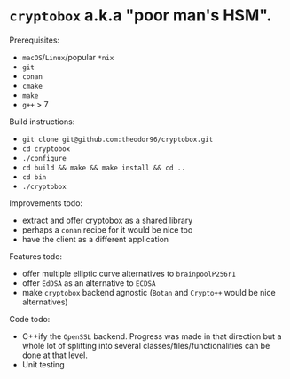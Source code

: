 # `cryptobox` a.k.a "poor man's HSM".

Prerequisites:
- `macOS`/`Linux`/popular `*nix`
- `git`
- `conan`
- `cmake`
- `make`
- `g++` > 7

Build instructions:
- `git clone git@github.com:theodor96/cryptobox.git`
- `cd cryptobox`
- `./configure`
- `cd build && make && make install && cd ..`
- `cd bin`
- `./cryptobox`

Improvements todo:
- extract and offer cryptobox as a shared library
- perhaps a `conan` recipe for it would be nice too
- have the client as a different application

Features todo:
- offer multiple elliptic curve alternatives to `brainpoolP256r1`
- offer `EdDSA` as an alternative to `ECDSA`
- make `cryptobox` backend agnostic (`Botan` and `Crypto++` would be nice alternatives)

Code todo:
- C++ify the `OpenSSL` backend. Progress was made in that direction but a whole lot of splitting into several classes/files/functionalities can be done at that level.
- Unit testing